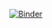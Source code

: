 [![Binder](https://mybinder.org/badge_logo.svg)](https://mybinder.org/v2/gh/bri-sc/data-demo/HEAD?urlpath=%2Fdoc%2Ftree%2Fdata.ipynb)



